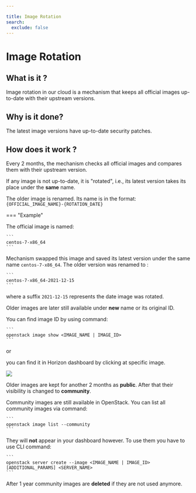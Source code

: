 ```yaml
---

title: Image Rotation
search:
  exclude: false
---
```


# Image Rotation


## What is it ?
Image rotation in our cloud is a mechanism that keeps all official images up-to-date
with their upstream versions.

## Why is it done?
The latest image versions have up-to-date security patches.

## How does it work ?

Every 2 months, the mechanism checks all official images and compares them with their upstream version.

If any image is not up-to-date, it is "rotated", i.e., its latest version takes its place under the **same** name.

The older image is renamed. Its name is in the format: `{OFFICIAL_IMAGE_NAME}-{ROTATION_DATE}`

=== "Example"

The official image is named:

    ``` 
    centos-7-x86_64
    ```

Mechanism swapped this image and saved its latest version under the same name `centos-7-x86_64`. The older version was renamed to :

    ``` 
    centos-7-x86_64-2021-12-15
    ```
where a suffix `2021-12-15` represents the date image was rotated.

Older images are later still available under **new** name or its original ID.

You can find image ID by using command:

    ```
    openstack image show <IMAGE_NAME | IMAGE_ID>
    ```
    
or 

you can find it in Horizon dashboard by clicking at specific image.

 ![](/compute/openstack/images/image-rotation/select_image_horizon.png)

Older images are kept for another 2 months as **public**. After that their visibility is changed to **community**.

Community images are still available in OpenStack. You can list all community images via command:

    ```
    openstack image list --community
    ```

They will **not** appear in your dashboard however. To use them you have to use CLI command:

    ```
    openstack server create --image <IMAGE_NAME | IMAGE_ID> [ADDITIONAL_PARAMS] <SERVER_NAME>
    ```

After 1 year community images are **deleted** if they are not used anymore.